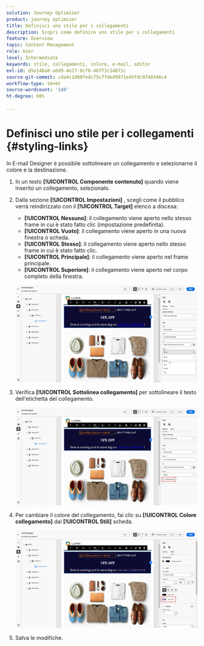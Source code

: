 ```yaml
---
solution: Journey Optimizer
product: journey optimizer
title: Definisci uno stile per i collegamenti
description: Scopri come definire uno stile per i collegamenti
feature: Overview
topic: Content Management
role: User
level: Intermediate
keywords: stile, collegamenti, colore, e-mail, editor
exl-id: d5e148a8-a6d9-4e17-9cf0-46ff3c14871c
source-git-commit: cda4c1d88fedc75c7fded9971e45fdc9740346c4
workflow-type: tm+mt
source-wordcount: '149'
ht-degree: 60%

---
```


# Definisci uno stile per i collegamenti {#styling-links}

In E-mail Designer è possibile sottolineare un collegamento e selezionarne il colore e la destinazione.

1. In un testo **[!UICONTROL Componente contenuto]** quando viene inserito un collegamento, selezionalo.

1. Dalla sezione **[!UICONTROL Impostazioni]** , scegli come il pubblico verrà reindirizzato con il **[!UICONTROL Target]** elenco a discesa:

   * **[!UICONTROL Nessuno]**: il collegamento viene aperto nello stesso frame in cui è stato fatto clic (impostazione predefinita).
   * **[!UICONTROL Vuoto]**: il collegamento viene aperto in una nuova finestra o scheda.
   * **[!UICONTROL Stesso]**: il collegamento viene aperto nello stesso frame in cui è stato fatto clic.
   * **[!UICONTROL Principale]**: il collegamento viene aperto nel frame principale.
   * **[!UICONTROL Superiore]**: il collegamento viene aperto nel corpo completo della finestra.

   ![](assets/link_2.png)

1. Verifica **[!UICONTROL Sottolinea collegamento]** per sottolineare il testo dell&#39;etichetta del collegamento.

   ![](assets/link_1.png)

1. Per cambiare il colore del collegamento, fai clic su **[!UICONTROL Colore collegamento]** dal **[!UICONTROL Stili]** scheda.

   ![](assets/link_3.png)

1. Salva le modifiche.
